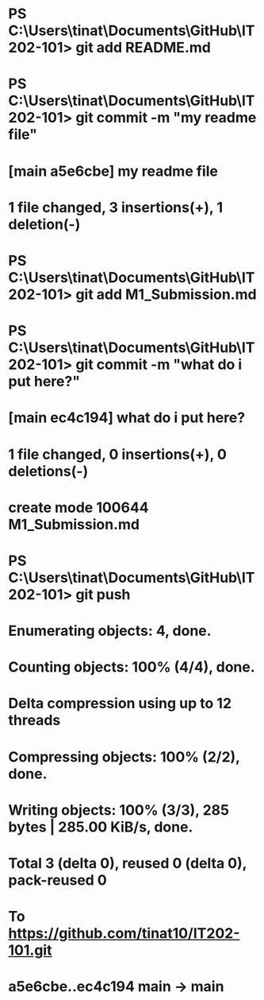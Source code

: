 # PS C:\Users\tinat\Documents\GitHub\IT202-101> git add README.md
# PS C:\Users\tinat\Documents\GitHub\IT202-101> git commit -m "my readme file"
# [main a5e6cbe] my readme file       
#  1 file changed, 3 insertions(+), 1 deletion(-)
# PS C:\Users\tinat\Documents\GitHub\IT202-101> git add M1_Submission.md
# PS C:\Users\tinat\Documents\GitHub\IT202-101> git commit -m "what do i put here?" 
# [main ec4c194] what do i put here?
#  1 file changed, 0 insertions(+), 0 deletions(-)
#  create mode 100644 M1_Submission.md
# PS C:\Users\tinat\Documents\GitHub\IT202-101> git push
# Enumerating objects: 4, done.
# Counting objects: 100% (4/4), done.
# Delta compression using up to 12 threads
# Compressing objects: 100% (2/2), done.
# Writing objects: 100% (3/3), 285 bytes | 285.00 KiB/s, done.
# Total 3 (delta 0), reused 0 (delta 0), pack-reused 0
# To https://github.com/tinat10/IT202-101.git
#   a5e6cbe..ec4c194  main -> main